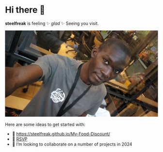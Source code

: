 # Hi there 👋


**steelfreak** is feeling ✨ _glad_ ✨ Seeing you visit.


<img src= "https://github.com/steelfreak/steelfreak/blob/main/samson.png" />


Here are some ideas to get started with:




- 🔭 https://steelfreak.github.io/My-Food-Discount/
- 🌱 [RSVP](https://steelfreak.github.io/RSVP/)
- 👯 I’m looking to collaborate on a number of projects in 2024


